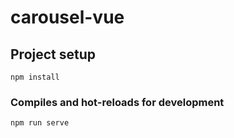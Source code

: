 # carousel-vue

## Project setup
```
npm install
```

### Compiles and hot-reloads for development
```
npm run serve
```
